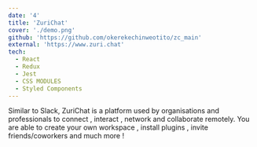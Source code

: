```yaml
---
date: '4'
title: 'ZuriChat'
cover: './demo.png'
github: 'https://github.com/okerekechinweotito/zc_main'
external: 'https://www.zuri.chat'
tech:
  - React
  - Redux
  - Jest
  - CSS MODULES
  - Styled Components
---
```


Similar to Slack, ZuriChat is a platform used by organisations and professionals to connect , interact , network and collaborate remotely. You are able to create your own workspace , install plugins , invite friends/coworkers and much more !
